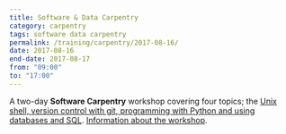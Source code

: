 ```yaml
---
title: Software & Data Carpentry
category: carpentry
tags: software data carpentry
permalink: /training/carpentry/2017-08-16/
date: 2017-08-16
end-date: 2017-08-17
from: "09:00"
to: "17:00"
---
```


A two-day **Software Carpentry** workshop covering four topics; the [Unix shell, version control with git, programming with Python and using databases and SQL](https://software-carpentry.org/lessons/).  [Information about the workshop](https://rse.shef.ac.uk/2017-08-16-sheffield/).